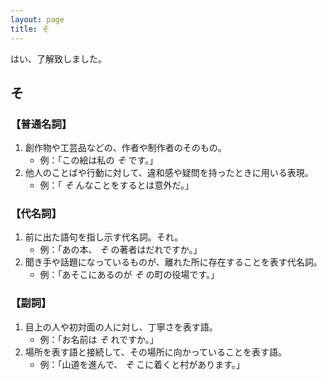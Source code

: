 ```yaml
---
layout: page
title: そ
---
```

はい、了解致しました。

## そ

### 【普通名詞】
1. 創作物や工芸品などの、作者や制作者のそのもの。
    - 例：「この絵は私の _そ_ です。」
2. 他人のことばや行動に対して、違和感や疑問を持ったときに用いる表現。
    - 例：「 _そ_ んなことをするとは意外だ。」

### 【代名詞】
1. 前に出た語句を指し示す代名詞。それ。
    - 例：「あの本、 _そ_ の著者はだれですか。」
2. 聞き手や話題になっているものが、離れた所に存在することを表す代名詞。
    - 例：「あそこにあるのが _そ_ の町の役場です。」
   
### 【副詞】
1. 目上の人や初対面の人に対し、丁寧さを表す語。
    - 例：「お名前は _そ_ れですか。」
2. 場所を表す語と接続して、その場所に向かっていることを表す語。
    - 例：「山道を進んで、 _そ_ こに着くと村があります。」
